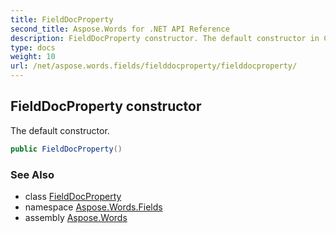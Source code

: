 ```yaml
---
title: FieldDocProperty
second_title: Aspose.Words for .NET API Reference
description: FieldDocProperty constructor. The default constructor in C#.
type: docs
weight: 10
url: /net/aspose.words.fields/fielddocproperty/fielddocproperty/
---
```

## FieldDocProperty constructor

The default constructor.

```csharp
public FieldDocProperty()
```

### See Also

* class [FieldDocProperty](../)
* namespace [Aspose.Words.Fields](../../fielddocproperty/)
* assembly [Aspose.Words](../../../)
